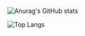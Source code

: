 ![Anurag's GitHub stats](https://github-readme-stats.vercel.app/api?username=lucasmmassa&theme=dracula&show_icons=true)

![Top Langs](https://github-readme-stats.vercel.app/api/top-langs/?username=lucasmmassa&theme=dracula&langs_count=10&layout=compact)

<!--
**lucasmmassa/lucasmmassa** is a ✨ _special_ ✨ repository because its `README.md` (this file) appears on your GitHub profile.

Here are some ideas to get you started:

- 🔭 I’m currently working on ...
- 🌱 I’m currently learning ...
- 👯 I’m looking to collaborate on ...
- 🤔 I’m looking for help with ...
- 💬 Ask me about ...
- 📫 How to reach me: ...
- 😄 Pronouns: ...
- ⚡ Fun fact: ...
-->

